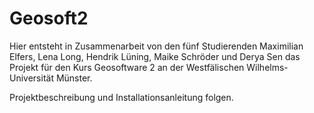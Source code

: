 # Geosoft2

Hier entsteht in Zusammenarbeit von den fünf Studierenden Maximilian Elfers, Lena Long, Hendrik Lüning, Maike Schröder und Derya Sen das Projekt für den Kurs Geosoftware 2 an der Westfälischen Wilhelms-Universität Münster.

Projektbeschreibung und Installationsanleitung folgen.
